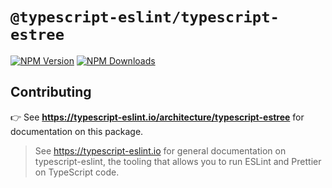 # `@typescript-eslint/typescript-estree`

[![NPM Version](https://img.shields.io/npm/v/@typescript-eslint/typescript-estree.svg?style=flat-square)](https://www.npmjs.com/package/@typescript-eslint/utils)
[![NPM Downloads](https://img.shields.io/npm/dm/@typescript-eslint/typescript-estree.svg?style=flat-square)](https://www.npmjs.com/package/@typescript-eslint/utils)

## Contributing

👉 See **https://typescript-eslint.io/architecture/typescript-estree** for documentation on this package.

> See https://typescript-eslint.io for general documentation on typescript-eslint, the tooling that allows you to run ESLint and Prettier on TypeScript code.
